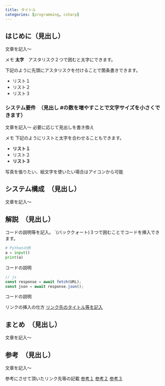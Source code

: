 ```yaml
---
title: タイトル
categories: [programming, csharp]
---
```

## はじめに（見出し）
文章を記入～

メモ
**太字**　アスタリスク２つで囲むと太字にできます。

下記のように先頭にアスタリスクを付けることで箇条書きできます。
* リスト１
* リスト２
* リスト３

### システム要件　（見出し #の数を増やすことで文字サイズを小さくできます）
文章を記入～
必要に応じて見出しを書き換え

メモ
下記のようにリストと太字を合わせることもできます。
* **リスト１**
* リスト２
* **リスト３**

写真を張りたい、絵文字を使いたい場合はアイコンから可能

## システム構成　（見出し）
文章を記入～

## 解説　（見出し）
コードの説明等を記入。
`(バッククォート)３つで囲むことでコードを挿入できます。

```py
# Pythonの例
a = input()
print(a)
```
コードの説明

```js
// js
const response = await fetch(URL);
const json = await response.json();
```
コードの説明

リンクの挿入の仕方
[リンク先のタイトル等を記入](ここにURLをコピペ)

## まとめ　（見出し）
文章を記入～

## 参考　（見出し）
文章を記入～

参考にさせて頂いたリンク先等の記載
[参考１](ここにURLをコピペ)
[参考２](ここにURLをコピペ)
[参考３](ここにURLをコピペ)
